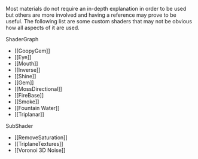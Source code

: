 Most materials do not require an in-depth explanation in order to be used but others are more involved and having a reference may prove to be useful. The following list are some custom shaders that may not be obvious how all aspects of it are used. 

ShaderGraph
- [[GoopyGem]]
- [[Eye]]
- [[Mouth]]
- [[Inverse]]
- [[Shine]]
- [[Gem]]
- [[MossDirectional]]
- [[FireBase]]
- [[Smoke]]
- [[Fountain Water]]
- [[Triplanar]]

SubShader
- [[RemoveSaturation]]
- [[TriplaneTextures]]
- [[Voronoi 3D Noise]]